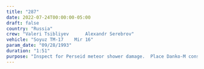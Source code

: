 ```yaml
---
title: "287"
date: 2022-07-24T00:00:00-05:00
draft: false
country: "Russia"
crew: "Valeri Tsibliyev      Alexandr Serebrov"
vehicle: "Soyuz TM-17    Mir 16"
param_date: "09/28/1993"
duration: "1:51"
purpose: "Inspect for Perseid meteor shower damage.  Place Danko-M construction materials for exposure.  Retrieve one TREK panel.  Cooling system failure in T's suit shortens EVA"
---
```

